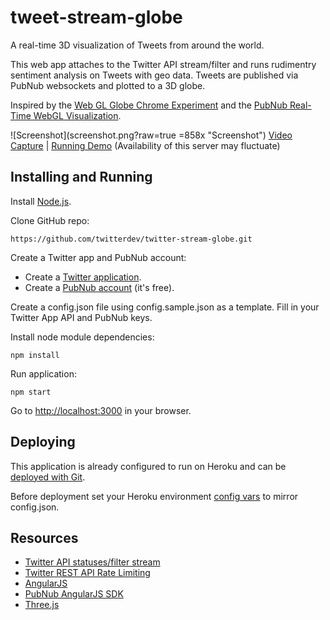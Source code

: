 tweet-stream-globe
==========

A real-time 3D visualization of Tweets from around the world.

This web app attaches to the Twitter API stream/filter and runs rudimentry sentiment analysis on Tweets with geo data. Tweets are published via PubNub websockets and plotted to a 3D globe.

Inspired by the [Web GL Globe Chrome Experiment](http://www.chromeexperiments.com/globe) and the [PubNub Real-Time WebGL Visualization](http://www.pubnub.com/blog/creating-real-time-webgl-visualizations/).

![Screenshot](screenshot.png?raw=true =858x "Screenshot")
[Video Capture](https://vimeo.com/104759844) | [Running Demo](http://twitter-stream-globe.herokuapp.com/) (Availability of this server may fluctuate)

Installing and Running
----

Install [Node.js](http://nodejs.org/).

Clone GitHub repo:

```
https://github.com/twitterdev/twitter-stream-globe.git
```

Create a Twitter app and PubNub account:

- Create a [Twitter application](https://apps.twitter.com).
- Create a [PubNub account](https://admin.pubnub.com/#signup) (it's free).

Create a config.json file using config.sample.json as a template. Fill in your Twitter App API and PubNub keys.

Install node module dependencies:

```
npm install 
```

Run application:

```
npm start
```

Go to [http://localhost:3000](http://localhost:3000) in your browser.


Deploying
---
This application is already configured to run on Heroku and can be [deployed with Git](https://devcenter.heroku.com/articles/git).

Before deployment set your Heroku environment [config vars](https://devcenter.heroku.com/articles/config-vars) to mirror config.json.


Resources
----
- [Twitter API statuses/filter stream](https://dev.twitter.com/docs/api/1.1/post/statuses/filter)
- [Twitter REST API Rate Limiting](https://dev.twitter.com/docs/rate-limiting/1.1)
- [AngularJS](https://angularjs.org/)
- [PubNub AngularJS SDK](https://github.com/pubnub/pubnub-angular)
- [Three.js](http://threejs.org/)
